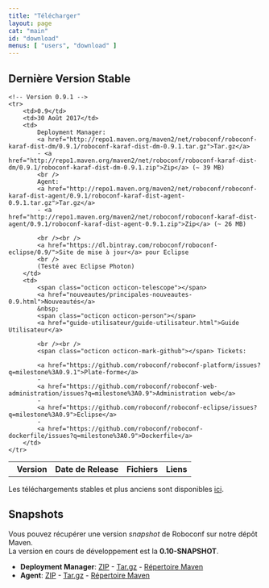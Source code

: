 ```yaml
---
title: "Télécharger"
layout: page
cat: "main"
id: "download"
menus: [ "users", "download" ]
---
```


## Dernière Version Stable

<table id="download-table">
	<tr>
		<th><span class="octicon octicon-pin"></span> &nbsp; Version</th>
		<th>Date de Release</th>
		<th>Fichiers</th>
		<th>Liens</th>
	</tr>
	
	<!-- Version 0.9.1 -->
	<tr>
		<td>0.9</td>
		<td>30 Août 2017</td>
		<td>
			Deployment Manager: 
			<a href="http://repo1.maven.org/maven2/net/roboconf/roboconf-karaf-dist-dm/0.9.1/roboconf-karaf-dist-dm-0.9.1.tar.gz">Tar.gz</a>
			- <a href="http://repo1.maven.org/maven2/net/roboconf/roboconf-karaf-dist-dm/0.9.1/roboconf-karaf-dist-dm-0.9.1.zip">Zip</a> (~ 39 MB)
			<br />
			Agent: 
			<a href="http://repo1.maven.org/maven2/net/roboconf/roboconf-karaf-dist-agent/0.9.1/roboconf-karaf-dist-agent-0.9.1.tar.gz">Tar.gz</a>
			- <a href="http://repo1.maven.org/maven2/net/roboconf/roboconf-karaf-dist-agent/0.9.1/roboconf-karaf-dist-agent-0.9.1.zip">Zip</a> (~ 26 MB)

			<br /><br />
			<a href="https://dl.bintray.com/roboconf/roboconf-eclipse/0.9/">Site de mise à jour</a> pour Eclipse
			<br />
			(Testé avec Eclipse Photon)
		</td>
		<td>
			<span class="octicon octicon-telescope"></span>
			<a href="nouveautes/principales-nouveautes-0.9.html">Nouveautés</a>
			&nbsp;
			<span class="octicon octicon-person"></span>
			<a href="guide-utilisateur/guide-utilisateur.html">Guide Utilisateur</a>
			
			<br /><br />
			<span class="octicon octicon-mark-github"></span> Tickets: 
			
			<a href="https://github.com/roboconf/roboconf-platform/issues?q=milestone%3A0.9.1">Plate-forme</a>
			-
			<a href="https://github.com/roboconf/roboconf-web-administration/issues?q=milestone%3A0.9">Administration web</a>
			-
			<a href="https://github.com/roboconf/roboconf-eclipse/issues?q=milestone%3A0.9">Eclipse</a>
			-
			<a href="https://github.com/roboconf/roboconf-dockerfile/issues?q=milestone%3A0.9">Dockerfile</a>
		</td>
	</tr>
</table>

Les téléchargements stables et plus anciens sont disponibles [ici](anciens-telechargements.html).


## Snapshots

Vous pouvez récupérer une version *snapshot* de Roboconf sur notre dépôt Maven.  
La version en cours de développement est la **0.10-SNAPSHOT**.

* **Deployment Manager**: [ZIP](https://oss.sonatype.org/service/local/artifact/maven/redirect?g=net.roboconf&r=snapshots&a=roboconf-karaf-dist-dm&v=LATEST&p=zip) - [Tar.gz](https://oss.sonatype.org/service/local/artifact/maven/redirect?g=net.roboconf&r=snapshots&a=roboconf-karaf-dist-dm&v=LATEST&p=tar.gz) - [Répertoire Maven](https://oss.sonatype.org/content/repositories/snapshots/net/roboconf/roboconf-karaf-dist-dm)
* **Agent**: [ZIP](https://oss.sonatype.org/service/local/artifact/maven/redirect?g=net.roboconf&r=snapshots&a=roboconf-karaf-dist-agent&v=LATEST&p=zip) - [Tar.gz](https://oss.sonatype.org/service/local/artifact/maven/redirect?g=net.roboconf&r=snapshots&a=roboconf-karaf-dist-agent&v=LATEST&p=tar.gz) - [Répertoire Maven](https://oss.sonatype.org/content/repositories/snapshots/net/roboconf/roboconf-karaf-dist-agent)
